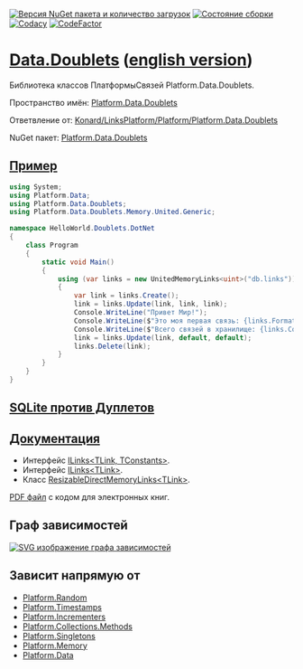 [![Версия NuGet пакета и количество загрузок](https://buildstats.info/nuget/Platform.Data.Doublets)](https://www.nuget.org/packages/Platform.Data.Doublets)
[![Состояние сборки](https://github.com/linksplatform/Data.Doublets/workflows/CD/badge.svg)](https://github.com/linksplatform/Data.Doublets/actions?workflow=CD)
[![Codacy](https://api.codacy.com/project/badge/Grade/83c66adb68f44a018c795bc7dc7d6f49)](https://app.codacy.com/app/drakonard/Data.Doublets?utm_source=github.com&utm_medium=referral&utm_content=linksplatform/Data.Doublets&utm_campaign=Badge_Grade_Dashboard)
[![CodeFactor](https://www.codefactor.io/repository/github/linksplatform/data.doublets/badge/master)](https://www.codefactor.io/repository/github/linksplatform/data.doublets/overview/master)

# [Data.Doublets](https://github.com/linksplatform/Data.Doublets) ([english version](README.md))
Библиотека классов ПлатформыСвязей Platform.Data.Doublets.

Пространство имён: [Platform.Data.Doublets](https://linksplatform.github.io/Data.Doublets/api/Platform.Data.Doublets.html)

Ответвление от: [Konard/LinksPlatform/Platform/Platform.Data.Doublets](https://github.com/Konard/LinksPlatform/tree/b0844d778ced60b22435e57342393031b26a2822/Platform/Platform.Data.Doublets)

NuGet пакет: [Platform.Data.Doublets](https://www.nuget.org/packages/Platform.Data.Doublets)

## [Пример](https://github.com/linksplatform/HelloWorld.Doublets.DotNet)
```C#
using System;
using Platform.Data;
using Platform.Data.Doublets;
using Platform.Data.Doublets.Memory.United.Generic;

namespace HelloWorld.Doublets.DotNet
{
    class Program
    {
        static void Main()
        {
            using (var links = new UnitedMemoryLinks<uint>("db.links"))
            {
                var link = links.Create();
                link = links.Update(link, link, link);
                Console.WriteLine("Привет Мир!");
                Console.WriteLine($"Это моя первая связь: {links.Format(link)}");
                Console.WriteLine($"Всего связей в хранилище: {links.Count()}.");
                link = links.Update(link, default, default);
                links.Delete(link);
            }
        }
    }
}
```

## [SQLite против Дуплетов](https://github.com/linksplatform/Comparisons.SQLiteVSDoublets)

## [Документация](https://linksplatform.github.io/Data.Doublets)
*   Интерфейс [ILinks\<TLink, TConstants\>](https://linksplatform.github.io/Data/api/Platform.Data.ILinks-2.html).
*   Интерфейс [ILinks\<TLink\>](https://linksplatform.github.io/Data.Doublets/api/Platform.Data.Doublets.ILinks-1.html).
*   Класс [ResizableDirectMemoryLinks\<TLink\>](https://linksplatform.github.io/Data.Doublets/api/Platform.Data.Doublets.ResizableDirectMemory.Generic.ResizableDirectMemoryLinks-1.html).

[PDF файл](https://linksplatform.github.io/Data.Doublets/Platform.Data.Doublets.pdf) с кодом для электронных книг.

## Граф зависимостей
[![SVG изображение графа зависимостей](https://raw.github.com/linksplatform/Documentation/master/doc/Dependencies/Platform.Data.Doublets.svg?sanitize=true)](https://raw.githubusercontent.com/linksplatform/Documentation/master/doc/Dependencies/Platform.Data.Doublets.svg?sanitize=true)

## Зависит напрямую от
*   [Platform.Random](https://github.com/linksplatform/Random)
*   [Platform.Timestamps](https://github.com/linksplatform/Timestamps)
*   [Platform.Incrementers](https://github.com/linksplatform/Incrementers)
*   [Platform.Collections.Methods](https://github.com/linksplatform/Collections.Methods)
*   [Platform.Singletons](https://github.com/linksplatform/Singletons)
*   [Platform.Memory](https://github.com/linksplatform/Memory)
*   [Platform.Data](https://github.com/linksplatform/Data)
